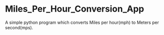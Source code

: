 # Miles_Per_Hour_Conversion_App
A simple python program which converts Miles per hour(mph) to Meters per second(mps).
